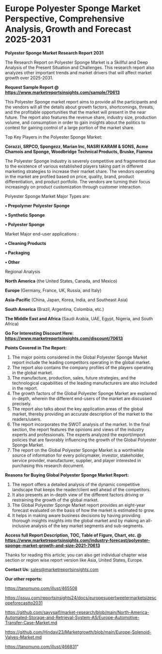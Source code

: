 # Europe Polyester Sponge Market Perspective, Comprehensive Analysis, Growth and Forecast 2025-2031

<strong>Polyester Sponge Market Research Report 2031</strong>

The Research Report on Polyester Sponge Market is a Skillful and Deep Analysis of the Present Situation and Challenges. This research report also analyzes other important trends and market drivers that will affect market growth over 2025-2031.

<strong>Request Sample Report @ <a href=https://www.marketreportsinsights.com/sample/70613>https://www.marketreportsinsights.com/sample/70613</a></strong>

This Polyester Sponge market report aims to provide all the participants and the vendors will all the details about growth factors, shortcomings, threats, and the profitable opportunities that the market will present in the near future. The report also features the revenue share, industry size, production volume, and consumption in order to gain insights about the politics to contest for gaining control of a large portion of the market share.

Top Key Players in the Polyester Sponge Market:

<strong>Corazzi, SRPCO, Spongezz, Marian Inc, NASRI KARAM & SONS, Acme Chamois and Sponge, Woodbridge Technical Products, Bruske, Fiamma</strong>

The Polyester Sponge Industry is severely competitive and fragmented due to the existence of various established players taking part in different marketing strategies to increase their market share. The vendors operating in the market are profiled based on price, quality, brand, product differentiation, and product portfolio. The vendors are turning their focus increasingly on product customization through customer interaction.

Polyester Sponge Market Major Types are:

<strong>• Prepolymer Polyester Sponge

• Synthetic Sponge

• Polyester Sponge</strong>

Market Major end-user applications :

<strong>• Cleaning Products

• Packaging

• Other</strong>

Regional Analysis

</u><strong><b>North America</b></strong> (the United States, Canada, and Mexico)

<strong><b>Europe </b></strong>(Germany, France, UK, Russia, and Italy)

<strong><b>Asia-Pacific</b></strong> (China, Japan, Korea, India, and Southeast Asia)

<strong><b>South America</b></strong> (Brazil, Argentina, Colombia, etc.)

<strong><b>The Middle East and Africa</b></strong> (Saudi Arabia, UAE, Egypt, Nigeria, and South Africa)

<strong>Go For Interesting Discount Here: <a href=https://www.marketreportsinsights.com/discount/70613>https://www.marketreportsinsights.com/discount/70613</a></strong>

<strong>Points Covered in The Report:</strong>
<ol>
  <li>The major points considered in the Global Polyester Sponge Market report include the leading competitors operating in the global market.</li>
  <li>The report also contains the company profiles of the players operating in the global market.</li>
  <li>The manufacture, production, sales, future strategies, and the technological capabilities of the leading manufacturers are also included in the report.</li>
  <li>The growth factors of the Global Polyester Sponge Market are explained in-depth, wherein the different end-users of the market are discussed precisely.</li>
  <li>The report also talks about the key application areas of the global market, thereby providing an accurate description of the market to the readers/users.</li>
  <li>The report incorporates the SWOT analysis of the market. In the final section, the report features the opinions and views of the industry experts and professionals. The experts analyzed the export/import policies that are favorably influencing the growth of the Global Polyester Sponge Market.</li>
  <li>The report on the Global Polyester Sponge Market is a worthwhile source of information for every policymaker, investor, stakeholder, service provider, manufacturer, supplier, and player interested in purchasing this research document.</li>
</ol>
<strong>Reasons for Buying Global Polyester Sponge Market Report:</strong>

<ol>
  <li>The report offers a detailed analysis of the dynamic competitive landscape that keeps the reader/client well ahead of the competitors.</li>
  <li>It also presents an in-depth view of the different factors driving or restraining the growth of the global market.</li>
  <li>The Global Polyester Sponge Market report provides an eight-year forecast evaluated on the basis of how the market is estimated to grow.</li>
  <li>It helps in making aware business decisions by having providing thorough insights insights into the global market and by making an all-inclusive analysis of the key market segments and sub-segments.</li>
</ol>
<strong>Access full Report Description, TOC, Table of Figure, Chart, etc. @ <a href=https://www.marketreportsinsights.com/industry-forecast/polyester-sponge-market-growth-and-size-2021-70613>https://www.marketreportsinsights.com/industry-forecast/polyester-sponge-market-growth-and-size-2021-70613</a></strong>


Thanks for reading this article; you can also get individual chapter wise section or region wise report version like Asia, United States, Europe.

<strong>Contact Us:</strong>
sales@marketreportsinsights.com

<strong>Our other reports:</strong>

<a href=https://tanomuno.com/illust/465508>https://tanomuno.com/illust/465508</a>

<a href=https://issuu.com/reportsinsights24/docs/europesupertweetermarketsizescopeforecastto2031>https://issuu.com/reportsinsights24/docs/europesupertweetermarketsizescopeforecastto2031</a>

<a href=https://github.com/sayysaif/market-research/blob/main/North-America-Automated-Storage-and-Retrieval-System-AS/Europe-Automotive-Transfer-Case-Market.md>https://github.com/sayysaif/market-research/blob/main/North-America-Automated-Storage-and-Retrieval-System-AS/Europe-Automotive-Transfer-Case-Market.md</a>

<a href=https://github.com/Hindavi23/Marketgrowth/blob/main/Europe-Solenoid-Valves-Market.md>https://github.com/Hindavi23/Marketgrowth/blob/main/Europe-Solenoid-Valves-Market.md</a>

<a href=https://tanomuno.com/illust/466831>https://tanomuno.com/illust/466831</a>"
